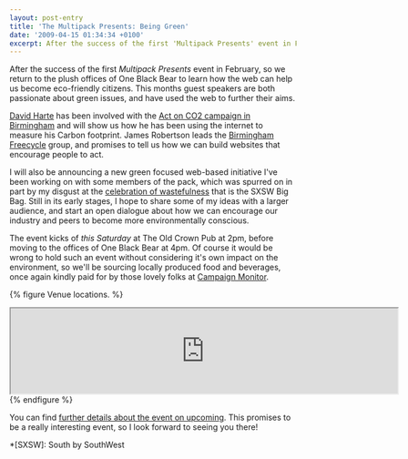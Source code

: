 ```yaml
---
layout: post-entry
title: 'The Multipack Presents: Being Green'
date: '2009-04-15 01:34:34 +0100'
excerpt: After the success of the first 'Multipack Presents' event in February, so we return to the plush offices of One Black Bear to learn how the web can help us become eco-friendly citizens.
---
```

After the success of the first <cite>Multipack Presents</cite> event in February, so we return to the plush offices of One Black Bear to learn how the web can help us become eco-friendly citizens. This months guest speakers are both passionate about green issues, and have used the web to further their aims.

[David Harte][1] has been involved with the [Act on CO2 campaign in Birmingham][2] and will show us how he has been using the internet to measure his Carbon footprint. James Robertson leads the [Birmingham Freecycle][3] group, and promises to tell us how we can build websites that encourage people to act.

I will also be announcing a new green focused web-based initiative I've been working on with some members of the pack, which was spurred on in part by my disgust at the [celebration of wastefulness][4] that is the SXSW Big Bag.  Still in its early stages, I hope to share some of my ideas with a larger audience, and start an open dialogue about how we can encourage our industry and peers to become more environmentally conscious.

The event kicks of *this Saturday* at The Old Crown Pub at 2pm, before moving to the offices of One Black Bear at 4pm. Of course it would be wrong to hold such an event without considering it's own impact on the environment, so we'll be sourcing locally produced food and beverages, once again kindly paid for by those lovely folks at [Campaign Monitor][5].

{% figure Venue locations. %}
<div class="embed map mapbox"><iframe width="680" src="http://a.tiles.mapbox.com/v3/paulrobertlloyd.map-g4zirx0s.html#15/52.4/-1.8"></iframe></div>
{% endfigure %}

You can find [further details about the event on upcoming][6]. This promises to be a really interesting event, so I look forward to seeing you there!

[1]: http://daveharte.com/
[2]: http://campaigns.direct.gov.uk/actonco2/home/people-power/people-power/Birmingham/
[3]: http://groups.yahoo.com/group/birmingham_freecycle/
[4]: /2009/03/nothing_green_about_sxsw/
[5]: http://www.campaignmonitor.com/
[6]: http://upcoming.yahoo.com/event/2358175/

*[SXSW]: South by SouthWest